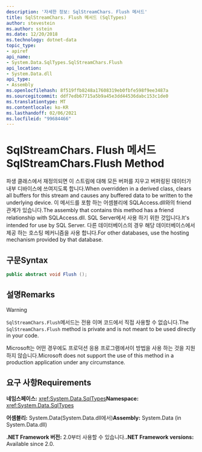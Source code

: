 ```yaml
---
description: '자세한 정보: SqlStreamChars. Flush 메서드'
title: SqlStreamChars. Flush 메서드 (SqlTypes)
author: stevestein
ms.author: sstein
ms.date: 12/20/2018
ms.technology: dotnet-data
topic_type:
- apiref
api_name:
- System.Data.SqlTypes.SqlStreamChars.Flush
api_location:
- System.Data.dll
api_type:
- Assembly
ms.openlocfilehash: 8f519ffb8248a17608319eb0fbfe598f9ee3487a
ms.sourcegitcommit: ddf7edb67715a5b9a45e3dd44536dabc153c1de0
ms.translationtype: MT
ms.contentlocale: ko-KR
ms.lasthandoff: 02/06/2021
ms.locfileid: "99684466"
---
```

# <a name="sqlstreamcharsflush-method"></a><span data-ttu-id="4799f-103">SqlStreamChars. Flush 메서드</span><span class="sxs-lookup"><span data-stu-id="4799f-103">SqlStreamChars.Flush Method</span></span>

<span data-ttu-id="4799f-104">파생 클래스에서 재정의되면 이 스트림에 대해 모든 버퍼를 지우고 버퍼링된 데이터가 내부 디바이스에 쓰여지도록 합니다.</span><span class="sxs-lookup"><span data-stu-id="4799f-104">When overridden in a derived class, clears all buffers for this stream and causes any buffered data to be written to the underlying device.</span></span> <span data-ttu-id="4799f-105">이 메서드를 포함 하는 어셈블리에 SQLAccess.dll와의 friend 관계가 있습니다.</span><span class="sxs-lookup"><span data-stu-id="4799f-105">The assembly that contains this method has a friend relationship with SQLAccess.dll.</span></span> <span data-ttu-id="4799f-106">SQL Server에서 사용 하기 위한 것입니다.</span><span class="sxs-lookup"><span data-stu-id="4799f-106">It's intended for use by SQL Server.</span></span> <span data-ttu-id="4799f-107">다른 데이터베이스의 경우 해당 데이터베이스에서 제공 하는 호스팅 메커니즘을 사용 합니다.</span><span class="sxs-lookup"><span data-stu-id="4799f-107">For other databases, use the hosting mechanism provided by that database.</span></span>

## <a name="syntax"></a><span data-ttu-id="4799f-108">구문</span><span class="sxs-lookup"><span data-stu-id="4799f-108">Syntax</span></span>

```csharp
public abstract void Flush ();
```

## <a name="remarks"></a><span data-ttu-id="4799f-109">설명</span><span class="sxs-lookup"><span data-stu-id="4799f-109">Remarks</span></span>

> [!WARNING]
> <span data-ttu-id="4799f-110">`SqlStreamChars.Flush`메서드는 전용 이며 코드에서 직접 사용할 수 없습니다.</span><span class="sxs-lookup"><span data-stu-id="4799f-110">The `SqlStreamChars.Flush` method is private and is not meant to be used directly in your code.</span></span>
>
> <span data-ttu-id="4799f-111">Microsoft는 어떤 경우에도 프로덕션 응용 프로그램에서이 방법을 사용 하는 것을 지원 하지 않습니다.</span><span class="sxs-lookup"><span data-stu-id="4799f-111">Microsoft does not support the use of this method in a production application under any circumstance.</span></span>

## <a name="requirements"></a><span data-ttu-id="4799f-112">요구 사항</span><span class="sxs-lookup"><span data-stu-id="4799f-112">Requirements</span></span>

<span data-ttu-id="4799f-113">**네임스페이스:** <xref:System.Data.SqlTypes></span><span class="sxs-lookup"><span data-stu-id="4799f-113">**Namespace:** <xref:System.Data.SqlTypes></span></span>

<span data-ttu-id="4799f-114">**어셈블리:** System.Data(System.Data.dll에서)</span><span class="sxs-lookup"><span data-stu-id="4799f-114">**Assembly:** System.Data (in System.Data.dll)</span></span>

<span data-ttu-id="4799f-115">**.NET Framework 버전:** 2.0부터 사용할 수 있습니다.</span><span class="sxs-lookup"><span data-stu-id="4799f-115">**.NET Framework versions:** Available since 2.0.</span></span>

